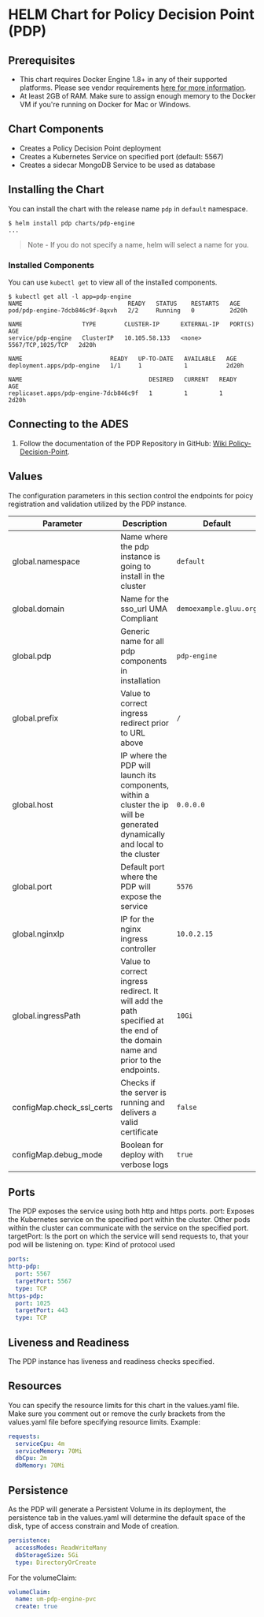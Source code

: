 # HELM Chart for Policy Decision Point (PDP)

## Prerequisites

* This chart requires Docker Engine 1.8+ in any of their supported platforms.  Please see vendor requirements [here for more information](https://docs.microsoft.com/en-us/sql/linux/quickstart-install-connect-docker).
* At least 2GB of RAM. Make sure to assign enough memory to the Docker VM if you're running on Docker for Mac or Windows.

## Chart Components

* Creates a Policy Decision Point deployment
* Creates a Kubernetes Service on specified port (default: 5567)
* Creates a sidecar MongoDB Service to be used as database

## Installing the Chart

You can install the chart with the release name `pdp` in `default` namespace.

```console
$ helm install pdp charts/pdp-engine
...
```

> Note - If you do not specify a name, helm will select a name for you.


### Installed Components

You can use `kubectl get` to view all of the installed components.

```console
$ kubectl get all -l app=pdp-engine
NAME                              READY   STATUS    RESTARTS   AGE
pod/pdp-engine-7dcb846c9f-8qxvh   2/2     Running   0          2d20h

NAME                 TYPE        CLUSTER-IP      EXTERNAL-IP   PORT(S)             AGE
service/pdp-engine   ClusterIP   10.105.58.133   <none>        5567/TCP,1025/TCP   2d20h

NAME                         READY   UP-TO-DATE   AVAILABLE   AGE
deployment.apps/pdp-engine   1/1     1            1           2d20h

NAME                                    DESIRED   CURRENT   READY   AGE
replicaset.apps/pdp-engine-7dcb846c9f   1         1         1       2d20h
```

## Connecting to the ADES

1. Follow the documentation of the PDP Repository in GitHub: [Wiki Policy-Decision-Point](https://github.com/EOEPCA/um-pdp-engine/wiki).

## Values

The configuration parameters in this section control the  endpoints for poicy registration and validation utilized by the PDP instance.

| Parameter                               | Description                                                                                    | Default                          |
| --------------------------------------- | ---------------------------------------------------------------------------------------------- | -------------------------------- |
| global.namespace                    | Name where the pdp instance is going to install in the cluster  | `default`                              |
| global.domain                            | Name for the sso_url UMA Compliant | `demoexample.gluu.org`                        |
| global.pdp             | Generic name for all pdp components in installation | `pdp-engine` |
| global.prefix            | Value to correct ingress redirect prior to URL above | `/`        |
| global.host  | IP where the PDP will launch its components, within a cluster the ip will be generated dynamically and local to the cluster | `0.0.0.0`  |
| global.port | Default port where the PDP will expose the service  | `5576`                       |
| global.nginxIp | IP for the nginx ingress controller                                                        | `10.0.2.15`  
| global.ingressPath | Value to correct ingress redirect. It will add the path specified at the end of the domain name and prior to the endpoints.                                                       | `10Gi`                   |
| configMap.check_ssl_certs       | Checks if the server is running and delivers a valid certificate                             | `false`                  |
| configMap.debug_mode       | Boolean for deploy with verbose logs                             | `true`                  |
## Ports

The PDP exposes the service using both http and https ports.
  port: Exposes the Kubernetes service on the specified port within the cluster. Other pods within the cluster can communicate with the service on the specified port.
  targetPort: Is the port on which the service will send requests to, that your pod will be listening on.
  type: Kind of protocol used

  ```yaml
  ports:
  http-pdp:
    port: 5567
    targetPort: 5567
    type: TCP
  https-pdp:
    port: 1025
    targetPort: 443
    type: TCP
  ```

## Liveness and Readiness

The PDP instance has liveness and readiness checks specified.

## Resources

You can specify the resource limits for this chart in the values.yaml file.  Make sure you comment out or remove the curly brackets from the values.yaml file before specifying resource limits.
Example:

```yaml
requests:
  serviceCpu: 4m
  serviceMemory: 70Mi
  dbCpu: 2m
  dbMemory: 70Mi
```

## Persistence

As the PDP will generate a Persistent Volume in its deployment, the persistence tab in the values.yaml will determine the default space of the disk, type of access constrain and Mode of creation. 

```yaml
persistence: 
  accessModes: ReadWriteMany
  dbStorageSize: 5Gi
  type: DirectoryOrCreate
```
For the volumeClaim:

```yaml
volumeClaim:
  name: um-pdp-engine-pvc
  create: true
```


